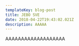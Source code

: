 ```yaml
---
templateKey: blog-post
title: JEBO SVE
date: 2018-04-22T19:43:02.021Z
description: AAAAA
---
```

AAAAAAAAAAAAAAAAAAA
